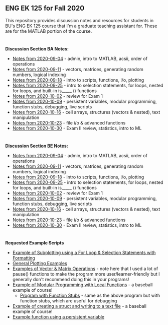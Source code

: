 ## ENG EK 125 for Fall 2020  
This repository provides discussion notes and resources for students in BU's ENG EK 125 course that I'm a graduate teaching assistant for. These are for the MATLAB portion of the course.

#
**Discussion Section BA Notes:**
- [Notes from 2020-09-04](https://github.com/leahgaeta/MATLAB-References/raw/master/Fall20Material/BA%20Discussion%201.pdf) - admin, intro to MATLAB, acsii, order of operations
- [Notes from 2020-09-11](https://github.com/leahgaeta/MATLAB-References/raw/master/Fall20Material/BA%20Discussion%202.pdf) - vectors, matrices, generating random numbers, logical indexing
- [Notes from 2020-09-18](https://github.com/leahgaeta/MATLAB-References/raw/master/Fall20Material/BA%20Discussion%203.pdf) - intro to scripts, functions, i/o, plotting
- [Notes from 2020-09-25](https://github.com/leahgaeta/MATLAB-References/raw/master/Fall20Material/BA%20Discussion%204.pdf) - intro to selection statements, for loops, nested for loops, and built-in is_____ () functions
- [Notes from 2020-10-02](https://github.com/leahgaeta/MATLAB-References/raw/master/Fall20Material/BA%20Discussion%205.pdf) - review for Exam 1
- [Notes from 2020-10-09](https://github.com/leahgaeta/MATLAB-References/raw/master/Fall20Material/BA%20Discussion%206.pdf) - persistent variables, modular programming, function stubs, debugging, live scripts
- [Notes from 2020-10-16](https://github.com/leahgaeta/MATLAB-References/raw/master/Fall20Material/BA%20Discussion%207.pdf) - cell arrays, structures (vectors & nested), text manipulation
- [Notes from 2020-10-23](https://github.com/leahgaeta/MATLAB-References/raw/master/Fall20Material/BA%20Discussion%208.pdf) - file i/o & advanced functions
- [Notes from 2020-10-30](https://github.com/leahgaeta/MATLAB-References/raw/master/Fall20Material/BA_BE_Discussion%209.pdf) - Exam II review, statistics, intro to ML

#
**Discussion Section BE Notes:**
- [Notes from 2020-09-04](https://github.com/leahgaeta/MATLAB-References/raw/master/Fall20Material/BE%20Discussion%201.pdf) - admin, intro to MATLAB, acsii, order of operations
- [Notes from 2020-09-11](https://github.com/leahgaeta/MATLAB-References/raw/master/Fall20Material/BE%20Discussion%202.pdf) - vectors, matrices, generating random numbers, logical indexing
- [Notes from 2020-09-18](https://github.com/leahgaeta/MATLAB-References/raw/master/Fall20Material/BE%20Discussion%203.pdf) - intro to scripts, functions, i/o, plotting
- [Notes from 2020-09-25](https://github.com/leahgaeta/MATLAB-References/raw/master/Fall20Material/BE%20Discussion%204.pdf) - intro to selection statements, for loops, nested for loops, and built-in is_____ () functions
- [Notes from 2020-10-02](https://github.com/leahgaeta/MATLAB-References/raw/master/Fall20Material/BE%20Discussion%205.pdf) - review for Exam 1
- [Notes from 2020-10-09](https://github.com/leahgaeta/MATLAB-References/raw/master/Fall20Material/BE%20Discussion%206.pdf) - persistent variables, modular programming, function stubs, debugging, live scripts
- [Notes from 2020-10-16](https://github.com/leahgaeta/MATLAB-References/raw/master/Fall20Material/BE%20Discussion%207.pdf) - cell arrays, structures (vectors & nested), text manipulation
- [Notes from 2020-10-23](https://github.com/leahgaeta/MATLAB-References/raw/master/Fall20Material/BE%20Discussion%208.pdf) - file i/o & advanced functions
- [Notes from 2020-10-30](https://github.com/leahgaeta/MATLAB-References/raw/master/Fall20Material/BA_BE_Discussion%209.pdf) - Exam II review, statistics, intro to ML

#
**Requested Example Scripts**
- [Example of Subplotting using a For Loop & Selection Statements with Formatting](https://raw.githubusercontent.com/leahgaeta/MATLAB-References/master/Fall20Material/subplot_example.m)
- [General Plotting Examples](https://raw.githubusercontent.com/leahgaeta/MATLAB-References/master/Fall20Material/plotting_examples.m)
- [Examples of Vector & Matrix Operations](https://raw.githubusercontent.com/leahgaeta/MATLAB-References/master/Fall20Material/Intro_array_operations.m) - note here that I used a lot of pause() functions to make the program more user/learner-friendly but I generally don't recommend doing this in your programs!
- [Example of Modular Programming with Local Functions](https://raw.githubusercontent.com/leahgaeta/MATLAB-References/master/Fall20Material/ex_mod_prog_baseball.m) - a baseball example of course!
  - [Program with Function Stubs](https://raw.githubusercontent.com/leahgaeta/MATLAB-References/master/Fall20Material/prog_with_stubs.m) - same as the above program but with function stubs, which are useful for debugging
- [Example of creating a struct and writing to a text file](https://raw.githubusercontent.com/leahgaeta/MATLAB-References/master/Fall20Material/sandlot.m) - a baseball example of course!
- [Example function using a persistent variable](https://raw.githubusercontent.com/leahgaeta/MATLAB-References/master/Fall20Material/print_sum_vec.m)
